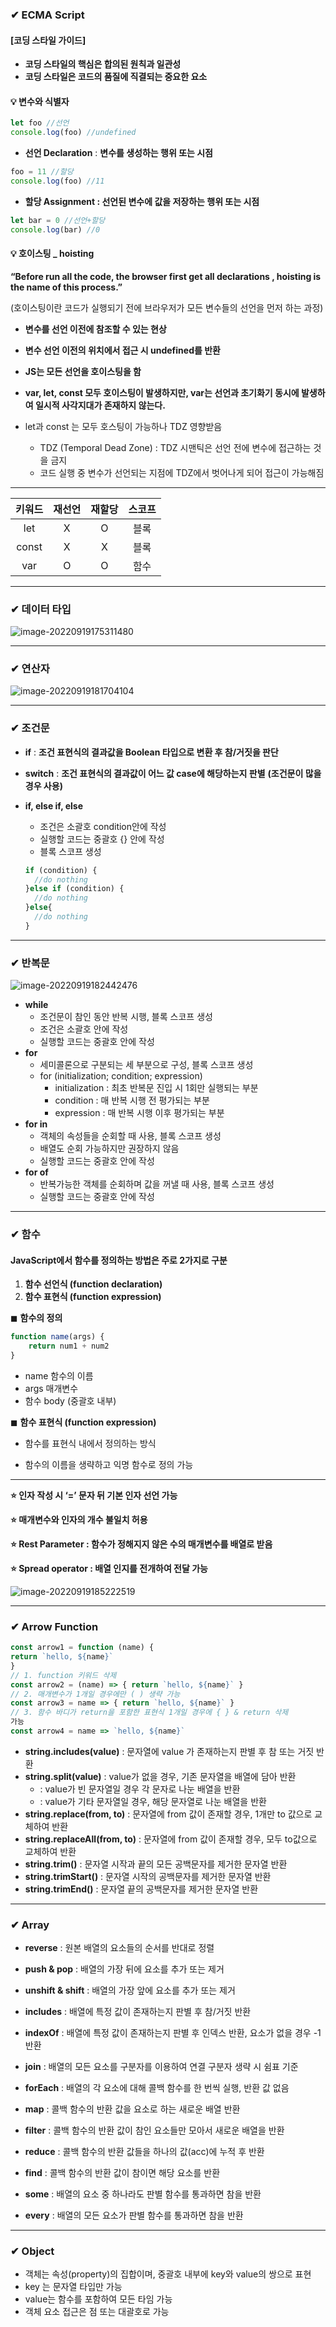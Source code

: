 ### ✔ ECMA Script

#### [코딩 스타일 가이드] 

* **코딩 스타일의 핵심은 합의된 원칙과 일관성**
* **코딩 스타일은 코드의 품질에 직결되는 중요한 요소**



#### 💡 변수와 식별자 

```js
let foo //선언
console.log(foo) //undefined
```

* **선언 Declaration** : **변수를 생성하는 행위 또는 시점**

```js
foo = 11 //할당
console.log(foo) //11
```

* **할당 Assignment : 선언된 변수에 값을 저장하는 행위 또는 시점**

```js
let bar = 0 //선언+할당
console.log(bar) //0
```



#### 💡 호이스팅 _ hoisting

**“Before run all the code, the browser first get all declarations , hoisting is the name of this process.”** 

(호이스팅이란 코드가 실행되기 전에 브라우저가 모든 변수들의 선언을 먼저 하는 과정)

* **변수를 선언 이전에 참조할 수 있는 현상**
* **변수 선언 이전의 위치에서 접근 시  undefined를 반환**
* **JS는 모든 선언을 호이스팅을 함**
* **var, let, const 모두 호이스팅이 발생하지만, var는 선언과 초기화기 동시에 발생하여 일시적 사각지대가 존재하지 않는다.**

* let과 const 는 모두 호스팅이 가능하나 TDZ 영향받음
  * TDZ (Temporal Dead Zone) : TDZ 시맨틱은 선언 전에 변수에 접근하는 것을 금지 
  * 코드 실행 중 변수가 선언되는 지점에 TDZ에서 벗어나게 되어 접근이 가능해짐

---

| **키워드** | **재선언** | **재할당** | **스코프** |
| :--------: | :--------: | :--------: | :--------: |
|    let     |     X      |     O      |    블록    |
|   const    |     X      |     X      |    블록    |
|    var     |     O      |     O      |    함수    |

---



### ✔ 데이터 타입

![image-20220919175311480](assets/image-20220919175311480.png)

---



### ✔ 연산자

![image-20220919181704104](assets/image-20220919181704104.png)

---



### ✔ 조건문

* **if** : **조건 표현식의 결과값을 Boolean 타입으로 변환 후 참/거짓을 판단**

* **switch** : **조건 표현식의 결과값이 어느 값 case에 해당하는지 판별** **(조건문이 많을 경우 사용)**

* **if, else if, else**

  * 조건은 소괄호 condition안에 작성
  * 실행할 코드는 중괄호 {} 안에 작성 
  * 블록 스코프 생성

  ```js
  if (condition) {
  	//do nothing
  }else if (condition) {
  	//do nothing
  }else{
  	//do nothing
  }
  ```

  

---



### ✔ 반복문 

![image-20220919182442476](assets/image-20220919182442476.png)

* **while**
  * 조건문이 참인 동안 반복 시행, 블록 스코프 생성 
  * 조건은 소괄호 안에 작성 
  * 실행할 코드는 중괄호 안에 작성
* **for**
  * 세미콜론으로 구분되는 세 부분으로 구성, 블록 스코프 생성
  * for (initialization; condition; expression) 
    * initialization : 최초 반복문 진입 시 1회만 실행되는 부분 
    * condition : 매 반복 시행 전 평가되는 부분 
    * expression : 매 반복 시행 이후 평가되는 부분 
* **for in**
  * 객체의 속성들을 순회할 때 사용, 블록 스코프 생성
  * 배열도 순회 가능하지만 권장하지 않음 
  * 실행할 코드는 중괄호 안에 작성 
* **for of**
  * 반복가능한 객체를 순회하며 값을 꺼낼 때 사용, 블록 스코프 생성
  * 실행할 코드는 중괄호 안에 작성 

---



### ✔ 함수 

#### JavaScript에서 함수를 정의하는 방법은 주로 2가지로 구분

1. **함수 선언식 (function declaration)** 
2. **함수 표현식 (function expression)**



◼ **함수의 정의**

```js
function name(args) {
	return num1 + num2
}
```

* name 함수의 이름 
* args 매개변수 
* 함수 body (중괄호 내부)



◼ **함수 표현식 (function expression)**

* 함수를 표현식 내에서 정의하는 방식

* 함수의 이름을 생략하고 익명 함수로 정의 가능

---

**⭐ 인자 작성 시 ‘=’ 문자 뒤 기본 인자 선언 가능**

**⭐ 매개변수와 인자의 개수 불일치 허용**

**⭐ Rest Parameter : 함수가 정해지지 않은 수의 매개변수를 배열로 받음**

**⭐ Spread operator : 배열 인지를 전개하여 전달 가능** 



![image-20220919185222519](assets/image-20220919185222519.png)

---



### ✔ Arrow Function

```js
const arrow1 = function (name) {
return `hello, ${name}`
}
// 1. function 키워드 삭제
const arrow2 = (name) => { return `hello, ${name}` }
// 2. 매개변수가 1개일 경우에만 ( ) 생략 가능
const arrow3 = name => { return `hello, ${name}` }
// 3. 함수 바디가 return을 포함한 표현식 1개일 경우에 { } & return 삭제
가능
const arrow4 = name => `hello, ${name}`
```

* **string.includes(value)** : 문자열에 value 가 존재하는지 판별 후 참 또는 거짓 반환
* **string.split(value)** : value가 없을 경우, 기존 문자열을 배열에 담아 반환
  * : value가 빈 문자열일 경우 각 문자로 나눈 배열을 반환
  * : value가 기타 문자열일 경우, 해당 문자열로 나눈 배열을 반환
* **string.replace(from, to)** : 문자열에 from 값이 존재할 경우, 1개만 to 값으로 교체하여 반환
* **string.replaceAll(from, to)** : 문자열에 from 값이 존재할 경우, 모두 to값으로 교체하여 반환
* **string.trim()** : 문자열 시작과 끝의 모든 공백문자를 제거한 문자열 반환
* **string.trimStart()** : 문자열 시작의 공백문자를 제거한 문자열 반환
* **string.trimEnd()** : 문자열 끝의 공백문자를 제거한 문자열 반환 



---



### ✔ Array

* **reverse** : 원본 배열의 요소들의 순서를 반대로 정렬
* **push & pop**  : 배열의 가장 뒤에 요소를 추가 또는 제거
* **unshift & shift** : 배열의 가장 앞에 요소를 추가 또는 제거
* **includes** : 배열에 특정 값이 존재하는지 판별 후 참/거짓 반환
* **indexOf** : 배열에 특정 값이 존재하는지 판별 후 인덱스 반환, 요소가 없을 경우 -1 반환
* **join** : 배열의 모든 요소를 구분자를 이용하여 연결 구분자 생략 시 쉼표 기준

* **forEach** : 배열의 각 요소에 대해 콜백 함수를 한 번씩 실행, 반환 값 없음
* **map** : 콜백 함수의 반환 값을 요소로 하는 새로운 배열 반환
* **filter** : 콜백 함수의 반환 값이 참인 요소들만 모아서 새로운 배열을 반환
* **reduce** : 콜백 함수의 반환 값들을 하나의 값(acc)에 누적 후 반환
* **find** : 콜백 함수의 반환 값이 참이면 해당 요소를 반환
* **some** : 배열의 요소 중 하나라도 판별 함수를 통과하면 참을 반환
* **every** : 배열의 모든 요소가 판별 함수를 통과하면 참을 반환



---



### ✔ Object

* 객체는 속성(property)의 집합이며, 중괄호 내부에 key와 value의 쌍으로 표현
* key 는 문자열 타입만 가능 
* value는 함수를 포함하여 모든 타임 가능
* 객체 요소 접근은 점 또는 대괄호로 가능 



